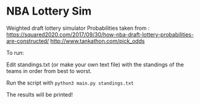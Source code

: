 # NBA Lottery Sim

Weighted draft lottery simulator
Probabilities taken from :
https://squared2020.com/2017/09/30/how-nba-draft-lottery-probabilities-are-constructed/
http://www.tankathon.com/pick_odds

To run:

Edit standings.txt (or make your own text file) with the standings of the teams in order from best to worst.

Run the script with
``python3 main.py standings.txt``

The results will be printed!
